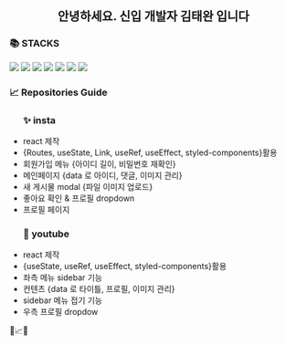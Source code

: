 <div align=center><h2>안녕하세요. 신입 개발자 김태완 입니다</h2></div>

<div><h3>📚 STACKS</h3></div>
<div> 
<img src="https://img.shields.io/badge/html5-E34F26?style=for-the-badge&logo=html5&logoColor=white">
<img src="https://img.shields.io/badge/css-1572B6?style=for-the-badge&logo=css3&logoColor=white"> 
<img src="https://img.shields.io/badge/javascript-F7DF1E?style=for-the-badge&logo=javascript&logoColor=black">
<img src="https://img.shields.io/badge/jquery-0769AD?style=for-the-badge&logo=jquery&logoColor=white">
<img src="https://img.shields.io/badge/react-61DAFB?style=for-the-badge&logo=react&logoColor=black">
<img src="https://img.shields.io/badge/bootstrap-7952B3?style=for-the-badge&logo=bootstrap&logoColor=white">
<img src="https://img.shields.io/badge/github-181717?style=for-the-badge&logo=github&logoColor=white">
</div>
<div><h3>📈 Repositories Guide</h3></div>
<ul><h3>✨ insta</h3>
<li>react 제작</li>
<li>{Routes, useState, Link, useRef, useEffect, styled-components}활용</li>
<li>회원가입 메뉴 {아이디 길이, 비밀번호 재확인}</li>
<li>메인페이지 {data 로 아이디, 댓글, 이미지 관리}</li>
<li>새 게시물 modal {파일 이미지 업로드} </li>
<li>좋아요 확인 & 프로필 dropdown</li>
<li>프로필 페이지 </li>
</ul>
<ul><h3>🎉 youtube</h3>
<li>react 제작</li>
<li>{useState, useRef, useEffect, styled-components}활용</li>
<li>좌측 메뉴 sidebar 기능</li>
<li>컨텐츠 {data 로 타이틀, 프로필, 이미지 관리}</li>
<li>sidebar 메뉴 접기 기능</li> 
<li>우측 프로필 dropdow</li>
</ul>

🎨📈🔖
<!--
**twn2021/twn2021** is a ✨ _special_ ✨ repository because its `README.md` (this file) appears on your GitHub profile.

Here are some ideas to get you started:

- 🔭 I’m currently working on ...
- 🌱 I’m currently learning ...
- 👯 I’m looking to collaborate on ...
- 🤔 I’m looking for help with ...
- 💬 Ask me about ...
- 📫 How to reach me: ...
- 😄 Pronouns: ...
- ⚡ Fun fact: ...
-->

